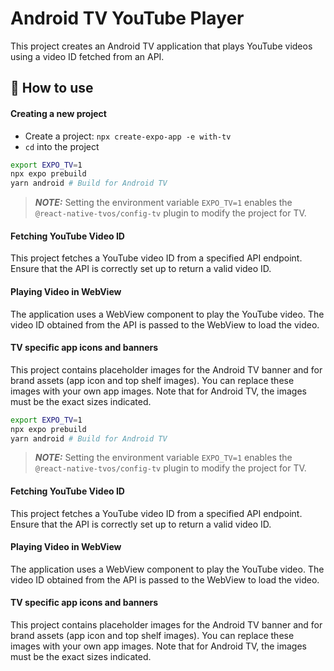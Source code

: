 # Android TV YouTube Player

This project creates an Android TV application that plays YouTube videos using a video ID fetched from an API.

## 🚀 How to use

#### Creating a new project

- Create a project: `npx create-expo-app -e with-tv`
- `cd` into the project

```sh
export EXPO_TV=1
npx expo prebuild
yarn android # Build for Android TV
```

> **_NOTE:_**
> Setting the environment variable `EXPO_TV=1` enables the `@react-native-tvos/config-tv` plugin to modify the project for TV.

#### Fetching YouTube Video ID

This project fetches a YouTube video ID from a specified API endpoint. Ensure that the API is correctly set up to return a valid video ID.

#### Playing Video in WebView

The application uses a WebView component to play the YouTube video. The video ID obtained from the API is passed to the WebView to load the video.

#### TV specific app icons and banners

This project contains placeholder images for the Android TV banner and for brand assets (app icon and top shelf images). You can replace these images with your own app images. Note that for Android TV, the images must be the exact sizes indicated.

```sh
export EXPO_TV=1
npx expo prebuild
yarn android # Build for Android TV
```

> **_NOTE:_**
> Setting the environment variable `EXPO_TV=1` enables the `@react-native-tvos/config-tv` plugin to modify the project for TV.

#### Fetching YouTube Video ID

This project fetches a YouTube video ID from a specified API endpoint. Ensure that the API is correctly set up to return a valid video ID.

#### Playing Video in WebView

The application uses a WebView component to play the YouTube video. The video ID obtained from the API is passed to the WebView to load the video.

#### TV specific app icons and banners

This project contains placeholder images for the Android TV banner and for brand assets (app icon and top shelf images). You can replace these images with your own app images. Note that for Android TV, the images must be the exact sizes indicated.
